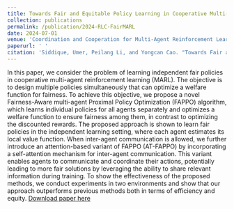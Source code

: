 ```yaml
---
title: Towards Fair and Equitable Policy Learning in Cooperative Multi-Agent Reinforcement Learning
collection: publications
permalink: /publication/2024-RLC-FairMARL
date: 2024-07-01
venue: 'Coordination and Cooperation for Multi-Agent Reinforcement Learning Methods Workshop @ RLC'
paperurl: ' '
citation: 'Siddique, Umer, Peilang Li, and Yongcan Cao. "Towards Fair and Equitable Policy Learning in Cooperative Multi-Agent Reinforcement Learning." Coordination and Cooperation for Multi-Agent Reinforcement Learning Methods Workshop @ RLC. 2024.'
---
```


In this paper, we consider the problem of learning independent fair policies in cooperative multi-agent reinforcement learning (MARL). The objective is to design multiple policies simultaneously that can optimize a welfare function for fairness. To achieve this objective, we propose a novel Fairness-Aware multi-agent Proximal Policy Optimization (FAPPO) algorithm, which learns individual policies for all agents separately and optimizes a welfare function to ensure fairness among them, in contrast to optimizing the discounted rewards. The proposed approach is shown to learn fair policies in the independent learning setting, where each agent estimates its local value function. When inter-agent communication is allowed, we further introduce an attention-based variant of FAPPO (AT-FAPPO) by incorporating a self-attention mechanism for inter-agent communication. This variant enables agents to communicate and coordinate their actions, potentially leading to more fair solutions by leveraging the ability to share relevant information during training. To show the effectiveness of the proposed methods, we conduct experiments in two environments and show that our approach outperforms previous methods both in terms of efficiency and equity. [Download paper here](https://openreview.net/pdf?id=OC5aj4oVdL)